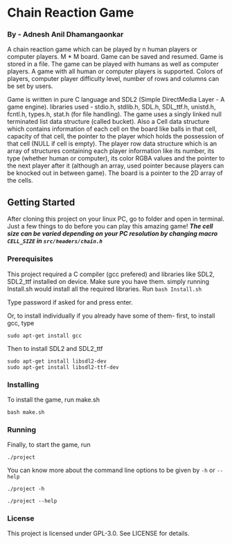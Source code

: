 # Chain Reaction Game
###				By - Adnesh Anil Dhamangaonkar

A chain reaction game which can be played by n human players or computer players. M * M board.
Game can be saved and resumed. Game is stored in a file.
The game can be played with humans as well as computer players. A game with all human or computer players is supported. Colors of players, computer player difficulty level, number of rows and columns can be set by users.

Game is written in pure C language and SDL2 (Simple DirectMedia Layer - A game engine). libraries used - stdio.h, stdlib.h, SDL.h, SDL_ttf.h, unistd.h, fcntl.h, types.h, stat.h (for file handling). The game uses a singly linked null terminated list data structure (called bucket). Also a Cell data structure which contains information of each cell on the board like balls in that cell, capacity of that cell, the pointer to the player which holds the possession of that cell (NULL if cell is empty). The player row data structure which is an array of structures containing each player information like its number, its type (whether human or computer), its color RGBA values and the pointer to the next player after it (although an array, used pointer because players can be knocked out in between game). The board is a pointer to the 2D array of the cells.

## Getting Started
After cloning this project on your linux PC, go to folder and open in terminal. Just a few things to do before you can play this amazing game!
***The cell size can be varied depending on your PC resolution by changing macro `CELL_SIZE` in `src/headers/chain.h`***

### Prerequisites
This project required a C compiler (gcc prefered) and libraries like SDL2, SDL2_ttf installed on device. Make sure you have them.
simply running Install.sh would install all the required libraries. Run
`bash Install.sh`

Type password if asked for and press enter.

Or, to install individually if you already have some of them- first, to install gcc, type

```
sudo apt-get install gcc
```

Then to install SDL2 and SDL2_ttf

```
sudo apt-get install libsdl2-dev
sudo apt-get install libsdl2-ttf-dev
```

### Installing
To install the game, run make.sh 

`bash make.sh`

### Running

Finally, to start the game, run 

`./project`

You can know more about the command line options to be given by `-h` or `--help` 

`./project -h`

`./project --help`

### License
This project is licensed under GPL-3.0. See LICENSE for details.
